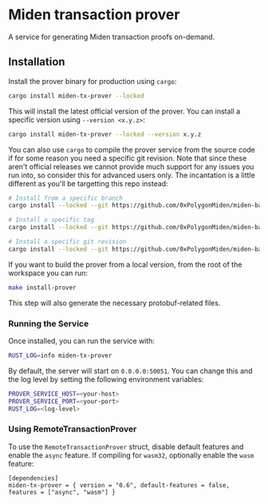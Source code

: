 # Miden transaction prover

A service for generating Miden transaction proofs on-demand.

## Installation

Install the prover binary for production using `cargo`:

```sh
cargo install miden-tx-prover --locked
```

This will install the latest official version of the prover. You can install a specific version using `--version <x.y.z>`:

```sh
cargo install miden-tx-prover --locked --version x.y.z
```

You can also use `cargo` to compile the prover service from the source code if for some reason you need a specific git revision. Note that since these aren't official releases we cannot provide much support for any issues you run into, so consider this for advanced users only. The incantation is a little different as you'll be targetting this repo instead:

```sh
# Install from a specific branch
cargo install --locked --git https://github.com/0xPolygonMiden/miden-base miden-tx-prover --branch <branch>

# Install a specific tag
cargo install --locked --git https://github.com/0xPolygonMiden/miden-base miden-tx-prover --tag <tag>

# Install a specific git revision
cargo install --locked --git https://github.com/0xPolygonMiden/miden-base miden-tx-prover --rev <git-sha>
```

If you want to build the prover from a local version, from the root of the workspace you can run:

```bash
make install-prover
```

This step will also generate the necessary protobuf-related files.

### Running the Service

Once installed, you can run the service with:

```bash
RUST_LOG=info miden-tx-prover
```

By default, the server will start on `0.0.0.0:50051`. You can change this and the log level by setting the following environment variables:

```bash
PROVER_SERVICE_HOST=<your-host>
PROVER_SERVICE_PORT=<your-port>
RUST_LOG=<log-level>
```

### Using RemoteTransactionProver
To use the `RemoteTransactionProver` struct, disable default features and enable the `async` feature. If compiling for `wasm32`, optionally enable the `wasm` feature:

```
[dependencies]
miden-tx-prover = { version = "0.6", default-features = false, features = ["async", "wasm"] }
```
